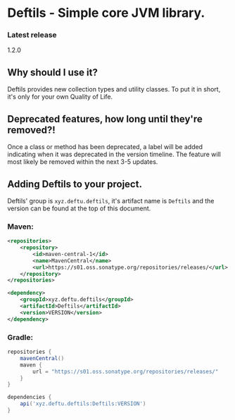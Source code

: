 # Deftils - Simple core JVM library.

### Latest release
1.2.0

## Why should I use it?

Deftils provides new collection types and utility classes. To put it in short, it's only for your own Quality of Life.

## Deprecated features, how long until they're removed?!

Once a class or method has been deprecated, a label will be added indicating when it was deprecated in the version timeline. The feature will most likely be removed within the next 3-5 updates.

## Adding Deftils to your project.
Deftils' group is `xyz.deftu.deftils`, it's artifact name is `Deftils` and the version can be found at the top of this document.

### Maven:
```xml
<repositories>
    <repository>
        <id>maven-central-1</id>
        <name>MavenCentral</name>
        <url>https://s01.oss.sonatype.org/repositories/releases/</url>
    </repository>
</repositories>

<dependency>
    <groupId>xyz.deftu.deftils</groupId>
    <artifactId>Deftils</artifactId>
    <version>VERSION</version>
</dependency>
```

### Gradle:
```gradle
repositories {
    mavenCentral()
    maven {
        url = "https://s01.oss.sonatype.org/repositories/releases/"
    }
}

dependencies {
    api('xyz.deftu.deftils:Deftils:VERSION')
}
```

